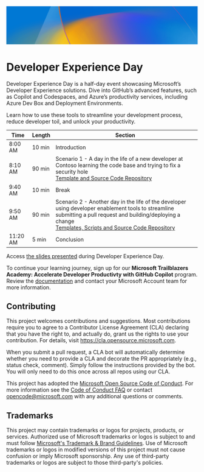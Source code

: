 <img src="./media/devexday-banner.png" width="820" />

# Developer Experience Day

Developer Experience Day is a half-day event showcasing Microsoft’s Developer Experience solutions. Dive into GitHub’s advanced features, such as Copilot and Codespaces, and Azure’s productivity services, including Azure Dev Box and Deployment Environments. 

Learn how to use these tools to streamline your development process, reduce developer toil, and unlock your productivity. 

| Time | Length | Section |
| -------- | -------- | -------- |
| 8:00 AM | 10 min | Introduction |
| 8:10 AM | 90 min | Scenario 1​ - A day in the life of a new developer at Contoso learning the code base and trying to fix a security hole <br /> [Template and Source Code Repository](https://github.com/joelwaymack/dev-ex-demo) |
| 9:40 AM | 10 min | Break |
| 9:50 AM | 90 min | Scenario 2​ - Another day in the life of the developer using developer enablement tools to streamline submitting a pull request and building/deploying a change <br /> [Templates, Scripts and Source Code Repository](https://github.com/embergershared/dev-ex-app) |
| 11:20 AM | 5 min | Conclusion |

Access [the slides presented](https://github.com/microsoft/devex-dev-day/blob/be539a207b653135416502a84177eaa3dce2e141/assets/Microsoft%20Developer%20Experience%20Day.pdf) during Developer Experience Day.

To continue your learning journey, sign up for our **Microsoft Trailblazers Academy: Accelerate Developer Productivty with GitHub Copilot** program.  Review the [documentation](https://github.com/microsoft/devex-dev-day/blob/be539a207b653135416502a84177eaa3dce2e141/assets/Microsoft%20Trailblazers%20Academy%20GitHub%20Copilot.pdf) and contact your Microsoft Account team for more information.

## Contributing

This project welcomes contributions and suggestions.  Most contributions require you to agree to a
Contributor License Agreement (CLA) declaring that you have the right to, and actually do, grant us
the rights to use your contribution. For details, visit https://cla.opensource.microsoft.com.

When you submit a pull request, a CLA bot will automatically determine whether you need to provide
a CLA and decorate the PR appropriately (e.g., status check, comment). Simply follow the instructions
provided by the bot. You will only need to do this once across all repos using our CLA.

This project has adopted the [Microsoft Open Source Code of Conduct](https://opensource.microsoft.com/codeofconduct/).
For more information see the [Code of Conduct FAQ](https://opensource.microsoft.com/codeofconduct/faq/) or
contact [opencode@microsoft.com](mailto:opencode@microsoft.com) with any additional questions or comments.

## Trademarks

This project may contain trademarks or logos for projects, products, or services. Authorized use of Microsoft 
trademarks or logos is subject to and must follow 
[Microsoft's Trademark & Brand Guidelines](https://www.microsoft.com/en-us/legal/intellectualproperty/trademarks/usage/general).
Use of Microsoft trademarks or logos in modified versions of this project must not cause confusion or imply Microsoft sponsorship.
Any use of third-party trademarks or logos are subject to those third-party's policies.
